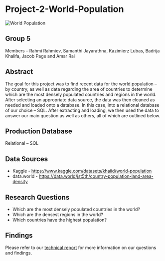 # Project-2-World-Population

![World Population](https://cdn.surfnetkids.com/resources/wp-content/uploads/2017/07/world-population.jpg "Project 2")

## Group 5

Members – Rahmi Rahmiev, Samanthi Jayarathna, Kazimierz Lubas, Badrija Khalifa, Jacob Page and Amar Rai

## Abstract

The goal for this project was to find recent data for the world population – by country, as well as data regarding the area of countries to determine which are the most densely populated countries and regions in the world. After selecting an appropriate data source, the data was then cleaned as needed and loaded onto a database. In this case, into a relational database of our choice – SQL. After extracting and loading, we then used the data to answer our main question as well as others, all of which are outlined below.

## Production Database

Relational – SQL

## Data Sources

* Kaggle - https://www.kaggle.com/datasets/khaiid/world-population
* data.world - https://data.world/jst5th/country-population-land-area-density

## Research Questions

* Which are the most densely populated countries in the world?
* Which are the densest regions in the world?
* Which countries have the highest population?

## Findings

Please refer to our [technical report](https://github.com/BadrijaK/Project-2-World-Population/blob/main/Propject%20report.odt "report") for more information on our questions and findings.
